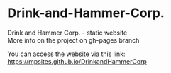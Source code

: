 # Drink-and-Hammer-Corp.
Drink and Hammer Corp. - static website <br/>
More info on the project on gh-pages branch

You can access the website via this link:<br/>
https://mpsites.github.io/DrinkandHammerCorp
